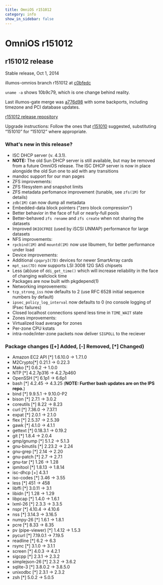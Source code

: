 ```yaml
---
title: OmniOS r151012
category: info
show_in_sidebar: false
---
```


# OmniOS r151012

## r151012 release

Stable release, Oct 1, 2014

illumos-omnios branch r151012 at [c0bfedc](https://omnios.omniti.com/changeset.php/core/illumos-omnios/c0bfedc6bb08973a6a0806ff6127a9b8e15b43bf)

`uname -a` shows 10b9c79, which is one change behind reality.

Last illumos-gate merge was [a776d98](https://github.com/illumos/illumos-gate/commit/a776d98e5f349dbb7f5a47eca48f50e6117adcb7) with some backports, including timezone and PCI database updates.

[r151012 release repository](http://pkg.omniti.com/omnios/r151012/)

Upgrade instructions: Follow the ones that [r151010](/legacy/upgrade_r151008_r151010)
suggested, substituting “151010” for “151012” where appropriate.

### What's new in this release?

* ISC DHCP server (v. 4.3.1).
 * **NOTE:** The old Sun DHCP server is still available, but may be removed from
   a future OmniOS release. The ISC DHCP server is now in place alongside the old
   Sun one to aid with any transitions
* mandoc support for our man pages
* ZFS improvements:
 * ZFS filesystem and snapshot limits
 * ZFS metadata perfomance improvement (tunable, see `zfs(1M)` for details)
 * `zdb(1M)` can now dump all metadata
 * Embedded-data block pointers (“zero block compression”)
 * Better behavior in the face of full or nearly-full pools
 * Better-behaved  `zfs rename` and `zfs create` when not sharing the datasets
 * Improved `DKIOCFREE` (used by iSCSI UNMAP) performance for large datasets
* NFS improvements:
 * `rpcbind(1M)` and `mountd(1M)` now use libumem, for better performance under load
* Device improvements:
 * Additional `cpqary3(7D)` devices for newer SmartArray cards
 * `mpt_sas(7D)` now supports LSI 3008 12G SAS chipsets
* Less (ab)use of `ddi_get_time()` which will increase reliability in the face of
  changing wallclock time
* Packages are now built with pkgdepend(1)
* Networking improvements:
 * `tcp_strong_iss` now defaults to 2 (use RFC 6528 initial sequence numbers by default)
 * `ipsec_policy_log_interval` now defaults to 0 (no console logging of IPsec failures)
 * Closed localhost connections spend less time in `TIME_WAIT` state
* Zones improvements:
 * Virtualized load average for zones
 * Per-zone CPU kstats
 * intra-node/inter-zone packets now deliver `SIGPOLL` to the reciever

### Package changes ([+] Added, [-] Removed, [*] Changed)

 * Amazon EC2 API [*] 1.6.10.0 -> 1.7.1.0
 * M2Crypto[*] 0.21.1 -> 0.22.3
 * Mako [*] 0.6.2 -> 1.0.0
 * NTP [*] 4.2.7p316 -> 4.2.7p460
 * OpenSSH [*] 6.1p1 -> 6.6p1
 * bash [*] 4.2.45 -> 4.3.25  (**NOTE: Further bash updates are on the IPS repo.**)
 * bind [*] 9.9.5.1 -> 9.10.0-P2
 * bison [*] 2.7.1 -> 3.0.2
 * coreutils [*] 8.22 -> 8.23
 * curl [*] 7.36.0 -> 7.37.1
 * expat [*] 2.0.1 -> 2.1.0
 * flex [*] 2.5.37 -> 2.5.39
 * gawk [*] 4.1.0 -> 4.1.1
 * gettext [*] 0.18.3.1 -> 0.19.2
 * git [*] 1.8.4 -> 2.0.4
 * gmp/gnump [*] 5.1.2 -> 5.1.3
 * gnu-binutils [*] 2.23.2 -> 2.24
 * gnu-grep [*] 2.14 -> 2.20
 * gnu-patch [*] 2.7 -> 2.7.1
 * gnu-tar [*] 1.26 -> 1.28
 * ipmitool [*] 1.8.13 -> 1.8.14
 * isc-dhcp [+] 4.3.1
 * iso-codes [*] 3.46 -> 3.55
 * less [*] 451 -> 458
 * libffi [*] 3.0.11 -> 3.1
 * libidn [*] 1.28 -> 1.29
 * libpcap [*] 1.4.0 -> 1.6.1
 * lxml-26 [*] 2.3.3 -> 3.3.5
 * nspr [*] 4.10.4 -> 4.10.6
 * nss [*]  3.14.3 -> 3.16.5
 * numpy-26 [*] 1.6.1 -> 1.8.1
 * pcre [*] 8.33 -> 8.35
 * pv (pipe-viewer) [*] 1.4.12 -> 1.5.3
 * pycurl [*] 7.19.0.1 -> 7.19.5
 * readline [*] 6.2 -> 6.3
 * rsync [*] 3.1.0 -> 3.1.1
 * screen [*] 4.0.3 -> 4.2.1
 * sigcpp [*] 2.3.1 -> 2.3.2
 * simplejson-26 [*] 2.3.2 -> 3.6.2
 * sqlite-3 [*] 3.8.0.2 -> 3.8.5.0
 * unixodbc [*] 2.3.1 -> 2.3.2
 * zsh [*] 5.0.2 -> 5.0.5
